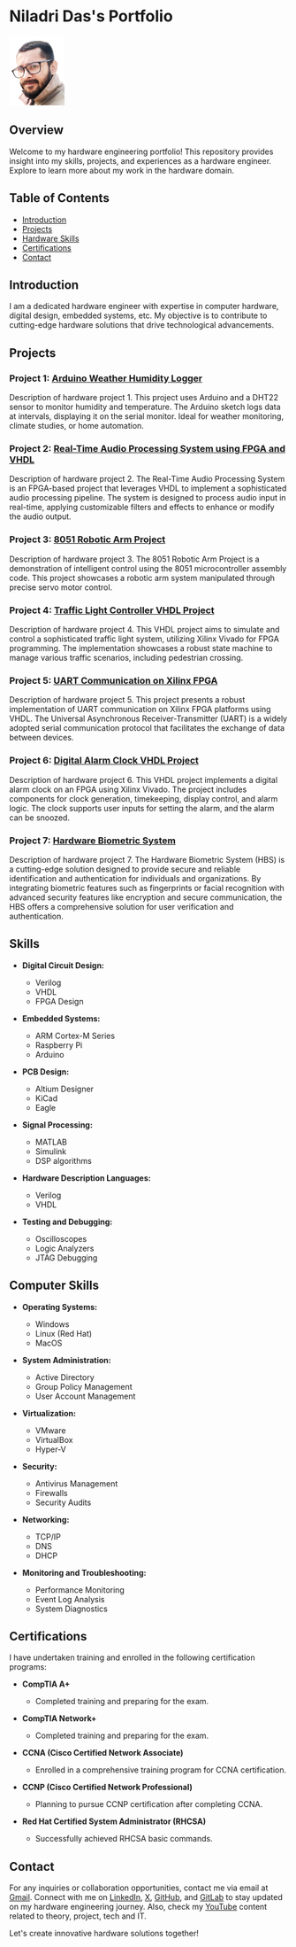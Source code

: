 # Niladri Das's Portfolio

<img src="https://raw.githubusercontent.com/niladrigithub/niladrigithub.github.io/source/PSX_20240106_143651.png" alt="Image" width="100">

## Overview

Welcome to my hardware engineering portfolio! This repository provides insight into my skills, projects, and experiences as a hardware engineer. Explore to learn more about my work in the hardware domain.

## Table of Contents

- [Introduction](#introduction)
- [Projects](#projects)
- [Hardware Skills](#skills)
- [Certifications](#certifications)
- [Contact](#contact)

## Introduction

I am a dedicated hardware engineer with expertise in computer hardware, digital design, embedded systems, etc. My objective is to contribute to cutting-edge hardware solutions that drive technological advancements.

## Projects

### Project 1: [Arduino Weather Humidity Logger](https://github.com/niladrigithub/arduino-weather-humidity-logger)
Description of hardware project 1. This project uses Arduino and a DHT22 sensor to monitor humidity and temperature. The Arduino sketch logs data at intervals, displaying it on the serial monitor. Ideal for weather monitoring, climate studies, or home automation.

### Project 2: [Real-Time Audio Processing System using FPGA and VHDL](https://github.com/niladrigithub/real-time-audio-processing-system)
Description of hardware project 2. The Real-Time Audio Processing System is an FPGA-based project that leverages VHDL to implement a sophisticated audio processing pipeline. The system is designed to process audio input in real-time, applying customizable filters and effects to enhance or modify the audio output.

### Project 3: [8051 Robotic Arm Project](https://github.com/niladrigithub/8051-robotic-arm-project)
Description of hardware project 3. The 8051 Robotic Arm Project is a demonstration of intelligent control using the 8051 microcontroller assembly code. This project showcases a robotic arm system manipulated through precise servo motor control.

### Project 4: [Traffic Light Controller VHDL Project](https://github.com/niladrigithub/traffic-light-controller)
Description of hardware project 4. This VHDL project aims to simulate and control a sophisticated traffic light system, utilizing Xilinx Vivado for FPGA programming. The implementation showcases a robust state machine to manage various traffic scenarios, including pedestrian crossing.

### Project 5: [UART Communication on Xilinx FPGA](https://github.com/niladrigithub/hdl_serial_comm)
Description of hardware project 5. This project presents a robust implementation of UART communication on Xilinx FPGA platforms using VHDL. The Universal Asynchronous Receiver-Transmitter (UART) is a widely adopted serial communication protocol that facilitates the exchange of data between devices.

### Project 6: [Digital Alarm Clock VHDL Project](https://github.com/niladrigithub/digital-alarm-clock-vhdl)
Description of hardware project 6. This VHDL project implements a digital alarm clock on an FPGA using Xilinx Vivado. The project includes components for clock generation, timekeeping, display control, and alarm logic. The clock supports user inputs for setting the alarm, and the alarm can be snoozed.

### Project 7: [Hardware Biometric System](https://gitlab.com/niladridas/hardware-biometric-system)
Description of hardware project 7. The Hardware Biometric System (HBS) is a cutting-edge solution designed to provide secure and reliable identification and authentication for individuals and organizations. By integrating biometric features such as fingerprints or facial recognition with advanced security features like encryption and secure communication, the HBS offers a comprehensive solution for user verification and authentication.

## Skills

- **Digital Circuit Design:**
  - Verilog
  - VHDL
  - FPGA Design

- **Embedded Systems:**
  - ARM Cortex-M Series
  - Raspberry Pi
  - Arduino

- **PCB Design:**
  - Altium Designer
  - KiCad
  - Eagle

- **Signal Processing:**
  - MATLAB
  - Simulink
  - DSP algorithms

- **Hardware Description Languages:**
  - Verilog
  - VHDL

- **Testing and Debugging:**
  - Oscilloscopes
  - Logic Analyzers
  - JTAG Debugging

## Computer Skills

- **Operating Systems:**
  - Windows
  - Linux (Red Hat)
  - MacOS

- **System Administration:**
  - Active Directory
  - Group Policy Management
  - User Account Management

- **Virtualization:**
  - VMware
  - VirtualBox
  - Hyper-V

- **Security:**
  - Antivirus Management
  - Firewalls
  - Security Audits

- **Networking:**
  - TCP/IP
  - DNS
  - DHCP

- **Monitoring and Troubleshooting:**
  - Performance Monitoring
  - Event Log Analysis
  - System Diagnostics 

## Certifications

I have undertaken training and enrolled in the following certification programs:

- **CompTIA A+**
  - Completed training and preparing for the exam.

- **CompTIA Network+**
  - Completed training and preparing for the exam.

- **CCNA (Cisco Certified Network Associate)**
  - Enrolled in a comprehensive training program for CCNA certification.

- **CCNP (Cisco Certified Network Professional)**
  - Planning to pursue CCNP certification after completing CCNA.

- **Red Hat Certified System Administrator (RHCSA)**
  - Successfully achieved RHCSA basic commands.

## Contact

For any inquiries or collaboration opportunities, contact me via email at [Gmail](mailto:ndas1262000@gmail.com). Connect with me on [LinkedIn](https://www.linkedin.com/in/niladri-das-4a8b3128b/), [X](https://twitter.com/niladri12_), [GitHub](https://github.com/niladrigithub), and [GitLab](https://gitlab.com/niladridas/hardware-biometric-system) to stay updated on my hardware engineering journey. Also, check my [YouTube](https://www.youtube.com/channel/UCBVNlNTMS8FxdwdUN9oZPsg) content related to theory, project, tech and IT.

Let's create innovative hardware solutions together!
